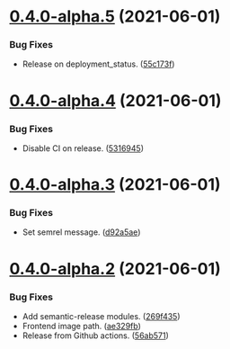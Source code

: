 # [0.4.0-alpha.5](https://github.com/SocialGouv/domifa/compare/v0.4.0-alpha.4...v0.4.0-alpha.5) (2021-06-01)


### Bug Fixes

* Release on  deployment_status. ([55c173f](https://github.com/SocialGouv/domifa/commit/55c173fb6d07269ff31f8b59ba08ea4c90566c0b))

# [0.4.0-alpha.4](https://github.com/SocialGouv/domifa/compare/v0.4.0-alpha.3...v0.4.0-alpha.4) (2021-06-01)


### Bug Fixes

* Disable CI on release. ([5316945](https://github.com/SocialGouv/domifa/commit/5316945869b447d4221914a078383fdf5b7fc031))

# [0.4.0-alpha.3](https://github.com/SocialGouv/domifa/compare/v0.4.0-alpha.2...v0.4.0-alpha.3) (2021-06-01)


### Bug Fixes

* Set semrel message. ([d92a5ae](https://github.com/SocialGouv/domifa/commit/d92a5aece104cfb3d08729a6819102fa80974c2c))

# [0.4.0-alpha.2](https://github.com/SocialGouv/domifa/compare/v0.4.0-alpha.1...v0.4.0-alpha.2) (2021-06-01)


### Bug Fixes

* Add semantic-release modules. ([269f435](https://github.com/SocialGouv/domifa/commit/269f4352f69c0a87706e163aae0560ee927efd12))
* Frontend image path. ([ae329fb](https://github.com/SocialGouv/domifa/commit/ae329fbfa03c0cf65b3413b6d023864a1ad64891))
* Release from Github actions. ([56ab571](https://github.com/SocialGouv/domifa/commit/56ab5712c1dd500972bd8581839d9497cfa004e6))
